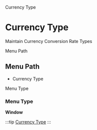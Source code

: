 
Currency Type
# Currency Type


Maintain Currency Conversion Rate Types

Menu Path
## Menu Path



- Currency Type

Menu Type
### Menu Type

**Window**


:::tip
[Currency Type](functional-guide/window/window-currency-type.md)
:::